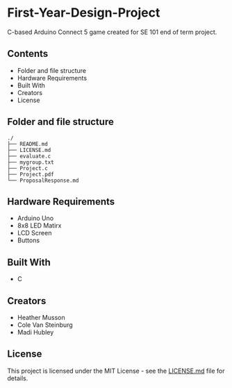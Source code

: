 # First-Year-Design-Project

C-based Arduino Connect 5 game created for SE 101 end of term project.

## Contents
* Folder and file structure
* Hardware Requirements
* Built With
* Creators
* License

## Folder and file structure
```
./
├── README.md
├── LICENSE.md
├── evaluate.c
├── mygroup.txt
├── Project.c
├── Project.pdf
└── ProposalResponse.md
```

## Hardware Requirements

* Arduino Uno
* 8x8 LED Matirx
* LCD Screen
* Buttons

## Built With

* C

## Creators

* Heather Musson
* Cole Van Steinburg
* Madi Hubley

## License

This project is licensed under the MIT License - see the [LICENSE.md](LICENSE.md) file for details. 
